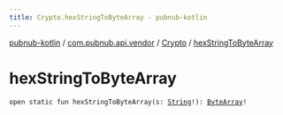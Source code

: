 ```yaml
---
title: Crypto.hexStringToByteArray - pubnub-kotlin
---
```


[pubnub-kotlin](../../index.html) / [com.pubnub.api.vendor](../index.html) / [Crypto](index.html) / [hexStringToByteArray](./hex-string-to-byte-array.html)

# hexStringToByteArray

`open static fun hexStringToByteArray(s: `[`String`](https://kotlinlang.org/api/latest/jvm/stdlib/kotlin/-string/index.html)`!): `[`ByteArray`](https://kotlinlang.org/api/latest/jvm/stdlib/kotlin/-byte-array/index.html)`!`